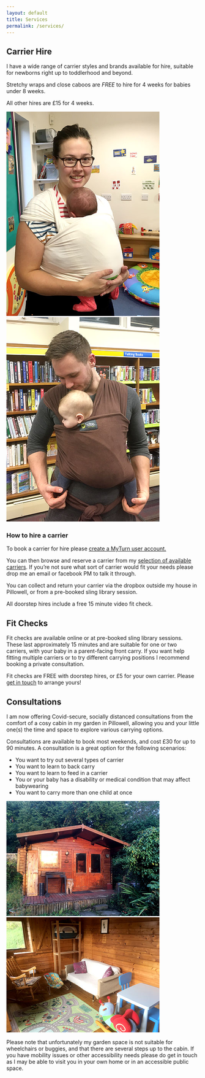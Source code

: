 ```yaml
---
layout: default
title: Services
permalink: /services/
---
```


<div class="container container--narrow prose">
  <h2>Carrier Hire</h2>

  <p>I have a wide range of carrier styles and brands available for hire, suitable for newborns right up to toddlerhood and beyond.</p>

  <p>Stretchy wraps and close caboos are <em>FREE</em> to hire for 4 weeks for babies under 8 weeks.</p>

  <p>All other hires are £15 for 4 weeks.</p>

  <div class="image-double">
    <div class="image-wrap">
      <img src="/assets/image/content/services-1.jpg" alt="" />
    </div>
    <div class="image-wrap">
      <img src="/assets/image/content/services-2.jpg" alt="" />
    </div>
  </div>

  <h3>How to hire a carrier</h3>

  <p>To book a carrier for hire please <a href="https://fodslings.myturn.com/library/createUser/create">create a MyTurn user account.</a></p>

  <p>You can then browse and reserve a carrier from my <a href="/carriers">selection of available carriers</a>. If you’re not sure what sort of carrier would fit your needs please drop me an email or facebook PM to talk it through.</p>

  <p>You can collect and return your carrier via the dropbox outside my house in Pillowell, or from a pre-booked sling library session.</p>

  <p>All doorstep hires include a free 15 minute video fit check.</p>

  <h2>Fit Checks</h2>

  <p>Fit checks are available online or at pre-booked sling library sessions. These last approximately 15 minutes and are suitable for one or two carriers, with your baby in a parent-facing front carry. If you want help fitting multiple carriers or to try different carrying positions I recommend booking a private consultation.</p>

  <p>Fit checks are FREE with doorstep hires, or £5 for your own carrier. Please <a href="/contact">get in touch</a> to arrange yours!</p>

  <h2>Consultations</h2>

  <p>I am now offering Covid-secure, socially distanced consultations from the comfort of a cosy cabin in my garden in Pillowell, allowing you and your little one(s) the time and space to explore various carrying options.</p>

  <p>Consultations are available to book most weekends, and cost £30 for up to 90 minutes. A consultation is a great option for the following scenarios:</p>

  <ul>
    <li>You want to try out several types of carrier</li>
    <li>You want to learn to back carry</li>
    <li>You want to learn to feed in a carrier</li>
    <li>You or your baby has a disability or medical condition that may affect babywearing</li>
    <li>You want to carry more than one child at once</li>
  </ul>

  <div class="image-double">
    <div class="image-wrap">
      <img src="/assets/image/content/services-3.jpg" alt="" />
    </div>
    <div class="image-wrap">
      <img src="/assets/image/content/services-4.jpg" alt="" />
    </div>
  </div>

  <p>Please note that unfortunately my garden space is not suitable for wheelchairs or buggies, and that there are several steps up to the cabin. If you have mobility issues or other accessibility needs please do get in touch as I may be able to visit you in your own home or in an accessible public space.</p>

</div>
